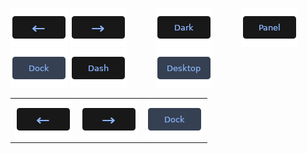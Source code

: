 [![Back](../btn/button_back_on.png)](https://github.com/pl453s/linux-mint-gnome/blob/main/tour/tour.md#interactive-tour-2lms)
[![Next](../btn/button_next_on.png)](https://github.com/pl453s/linux-mint-gnome/blob/main/tour/tour.md#interactive-tour-4lms)
&emsp;&emsp;&emsp;[![Dark](../btn/button_dark_off.png)](https://github.com/pl453s/linux-mint-gnome/blob/main/tour/tour.md#interactive-tour-3dms)
&emsp;&emsp;&emsp;[![Panel](../btn/button_panel_off.png)](https://github.com/pl453s/linux-mint-gnome/blob/main/tour/tour.md#interactive-tour-3lws)
[![Dock](../btn/button_dock_on.png)](https://github.com/pl453s/linux-mint-gnome/blob/main/tour/tour.md#interactive-tour-3lms)
[![Dash](../btn/button_dash_off.png)](https://github.com/pl453s/linux-mint-gnome/blob/main/tour/tour.md#interactive-tour-3lgs)
&emsp;&emsp;&emsp;[![Icons](../btn/button_icons_on.png)](https://github.com/pl453s/linux-mint-gnome/blob/main/tour/tour.md#interactive-tour-3lmh)

<table>
  <tbody>
    <tr>
      <td> <a href="tour/panel.md"><img src="btn/button_back_on.png"></a> </td>
      <td> <a href="tour/dock.md"><img src="btn/button_next_on.png"></a> </td>
      <td> <a href="tour/dash.md"><img src="btn/button_dock_on.png"></a> </td>
    </tr>
  </tbody>
</table>
